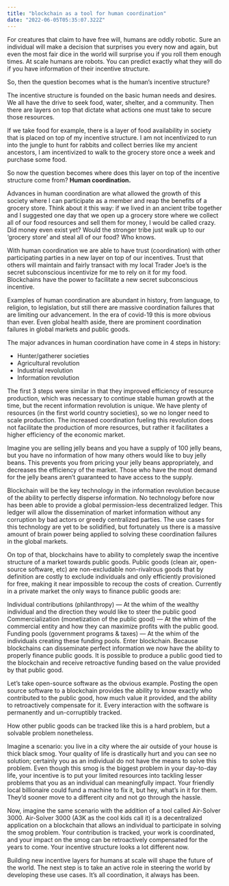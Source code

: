 ```yaml
---
title: "blockchain as a tool for human coordination"
date: "2022-06-05T05:35:07.322Z"
---
```


For creatures that claim to have free will, humans are oddly robotic. Sure an individual will make a decision that surprises you every now and again, but even the most fair dice in the world will surprise you if you roll them enough times. At scale humans are robots. You can predict exactly what they will do if you have information of their incentive structure.

So, then the question becomes what is the human’s incentive structure?

The incentive structure is founded on the basic human needs and desires. We all have the drive to seek food, water, shelter, and a community. Then there are layers on top that dictate what actions one must take to secure those resources.

If we take food for example, there is a layer of food availability in society that is placed on top of my incentive structure. I am not incentivized to run into the jungle to hunt for rabbits and collect berries like my ancient ancestors, I am incentivized to walk to the grocery store once a week and purchase some food.

So now the question becomes where does this layer on top of the incentive structure come from? **Human coordination.**

Advances in human coordination are what allowed the growth of this society where I can participate as a member and reap the benefits of a grocery store. Think about it this way: if we lived in an ancient tribe together and I suggested one day that we open up a grocery store where we collect all of our food resources and sell them for money, I would be called crazy. Did money even exist yet? Would the stronger tribe just walk up to our ‘grocery store’ and steal all of our food? Who knows.

With human coordination we are able to have trust (coordination) with other participating parties in a new layer on top of our incentives. Trust that others will maintain and fairly transact with my local Trader Joe’s is the secret subconscious incentivize for me to rely on it for my food. Blockchains have the power to facilitate a new secret subconscious incentive.

Examples of human coordination are abundant in history, from language, to religion, to legislation, but still there are massive coordination failures that are limiting our advancement. In the era of covid-19 this is more obvious than ever. Even global health aside, there are prominent coordination failures in global markets and public goods.

The major advances in human coordination have come in 4 steps in history:

- Hunter/gatherer societies
- Agricultural revolution
- Industrial revolution
- Information revolution

The first 3 steps were similar in that they improved efficiency of resource production, which was necessary to continue stable human growth at the time, but the recent information revolution is unique. We have plenty of resources (in the first world country societies), so we no longer need to scale production. The increased coordination fueling this revolution does not facilitate the production of more resources, but rather it facilitates a higher efficiency of the economic market.

Imagine you are selling jelly beans and you have a supply of 100 jelly beans, but you have no information of how many others would like to buy jelly beans. This prevents you from pricing your jelly beans appropriately, and decreases the efficiency of the market. Those who have the most demand for the jelly beans aren’t guaranteed to have access to the supply.

Blockchain will be the key technology in the information revolution because of the ability to perfectly disperse information. No technology before now has been able to provide a global permission-less decentralized ledger. This ledger will allow the dissemination of market information without any corruption by bad actors or greedy centralized parties. The use cases for this technology are yet to be solidified, but fortunately us there is a massive amount of brain power being applied to solving these coordination failures in the global markets.

On top of that, blockchains have to ability to completely swap the incentive structure of a market towards public goods. Public goods (clean air, open-source software, etc) are non-excludable non-rivalrous goods that by definition are costly to exclude individuals and only efficiently provisioned for free, making it near impossible to recoup the costs of creation. Currently in a private market the only ways to finance public goods are:

Individual contributions (philanthropy) — At the whim of the wealthy individual and the direction they would like to steer the public good
Commercialization (monetization of the public good) — At the whim of the commercial entity and how they can maximize profits with the public good.
Funding pools (government programs & taxes) — At the whim of the individuals creating these funding pools.
Enter blockchain. Because blockchains can disseminate perfect information we now have the ability to properly finance public goods. It is possible to produce a public good tied to the blockchain and receive retroactive funding based on the value provided by that public good.

Let’s take open-source software as the obvious example. Posting the open source software to a blockchain provides the ability to know exactly who contributed to the public good, how much value it provided, and the ability to retroactively compensate for it. Every interaction with the software is permanently and un-corruptibly tracked.

How other public goods can be tracked like this is a hard problem, but a solvable problem nonetheless.

Imagine a scenario: you live in a city where the air outside of your house is thick black smog. Your quality of life is drastically hurt and you can see no solution; certainly you as an individual do not have the means to solve this problem. Even though this smog is the biggest problem in your day-to-day life, your incentive is to put your limited resources into tackling lesser problems that you as an individual can meaningfully impact. Your friendly local billionaire could fund a machine to fix it, but hey, what’s in it for them. They’d sooner move to a different city and not go through the hassle.

Now, imagine the same scenario with the addition of a tool called Air-Solver 3000. Air-Solver 3000 (A3K as the cool kids call it) is a decentralized application on a blockchain that allows an individual to participate in solving the smog problem. Your contribution is tracked, your work is coordinated, and your impact on the smog can be retroactively compensated for the years to come. Your incentive structure looks a lot different now.

Building new incentive layers for humans at scale will shape the future of the world. The next step is to take an active role in steering the world by developing these use cases. It’s all coordination, it always has been.
